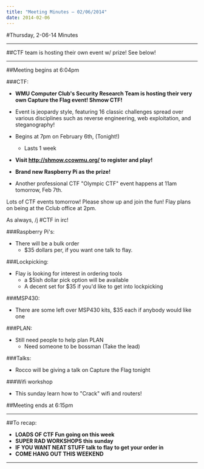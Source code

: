 ```yaml
---
title: "Meeting Minutes – 02/06/2014"
date: 2014-02-06
---
```

#Thursday, 2-06-14 Minutes

 - - -

##CTF team is hosting their own event w/ prize!  See below!

- - -

##Meeting begins at 6:04pm

###CTF:
* **WMU Computer Club's Security Research Team is hosting their very own Capture the Flag event!  Shmow CTF!**

* Event is jeopardy style, featuring 16 classic challenges spread over various disciplines such as reverse engineering, web exploitation, and steganography!
 * Begins at 7pm on February 6th, (Tonight!)
     * Lasts 1 week
 * **Visit http://shmow.ccowmu.org/ to register and play!**
* **Brand new Raspberry Pi as the prize!**

* Another professional CTF "Olympic CTF" event happens at 11am tomorrow, Feb 7th.


Lots of CTF events tomorrow!  Please show up and join the fun!  Flay plans on being at the Cclub office at 2pm.

As always, /j #CTF in irc!

###Raspberry Pi's:
* There will be a bulk order
    * $35 dollars per, if you want one talk to flay.

###Lockpicking:
* Flay is looking for interest in ordering tools
    * a $5ish dollar pick option will be available
    * A decent set for $35 if you'd like to get into lockpicking

###MSP430:
* There are some left over MSP430 kits, $35 each if anybody would like one

###PLAN:
* Still need people to help plan PLAN
    * Need someone to be bossman (Take the lead)

###Talks:
* Rocco will be giving a talk on Capture the Flag tonight

###Wifi workshop
* This sunday learn how to "Crack" wifi and routers!

##Meeting ends at 6:15pm

- - - 

##To recap:
* **LOADS OF CTF Fun going on this week**
* **SUPER RAD WORKSHOPS this sunday**
* **IF YOU WANT NEAT STUFF talk to flay to get your order in**
* **COME HANG OUT THIS WEEKEND**

- - -
